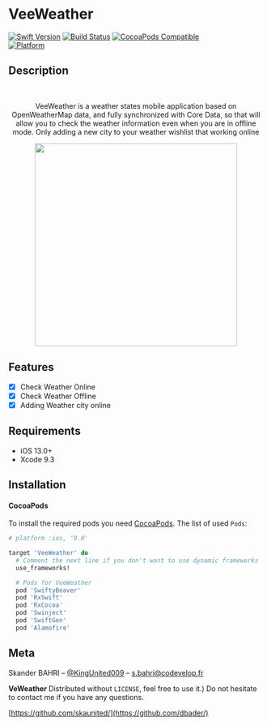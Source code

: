 # VeeWeather

[![Swift Version][swift-image]][swift-url]
[![Build Status][travis-image]][travis-url]
[![CocoaPods Compatible](https://camo.githubusercontent.com/b987db18af717333ff412fe34815e59006848bc62d910dc463893fd6c6cee217/68747470733a2f2f696d672e736869656c64732e696f2f67656d2f762f636f636f61706f6473)](https://img.shields.io/cocoapods/v/LFAlertController.svg)  
[![Platform](https://img.shields.io/cocoapods/p/LFAlertController.svg?style=flat)](http://cocoapods.org/pods/LFAlertController)

## Description
<br />
<p align="center">
  <p align="center">
  VeeWeather is a weather states mobile application based on OpenWeatherMap data, and fully synchronized with Core Data, so that will allow you to check the weather information even when you are in offline mode.
  Only adding a new city to your weather wishlist that working online   
  </p>
</p>

<p align="center">
<img src= "https://github.com/skaunited/VeeWeather/blob/main/VeeWeather/Demo/demo.gif" width="400" >
</p>

## Features

- [x] Check Weather Online
- [x] Check Weather Offline
- [x] Adding Weather city online

## Requirements

- iOS 13.0+
- Xcode 9.3

## Installation

#### CocoaPods
To install the required pods you need [CocoaPods](http://cocoapods.org/).
The list of used `Pods`:
```ruby
# platform :ios, '9.0'

target 'VeeWeather' do
  # Comment the next line if you don't want to use dynamic frameworks
  use_frameworks!

  # Pods for VeeWeather
  pod 'SwiftyBeaver'
  pod 'RxSwift'
  pod 'RxCocoa'
  pod 'Swinject'
  pod 'SwiftGen'
  pod 'Alamofire'

```

## Meta

Skander BAHRI – [@KingUnited009](https://twitter.com/KingUnited009) – s.bahri@codevelop.fr

**VeWeather** Distributed without ``LICENSE``, feel free to use it.)
Do not hesitate to contact me if you have any questions.  

[https://github.com/skaunited/](https://github.com/dbader/)

[swift-image]:https://img.shields.io/badge/swift-5.0-orange.svg
[swift-url]: https://swift.org/
[travis-image]: https://img.shields.io/travis/dbader/node-datadog-metrics/master.svg?style=flat-square
[travis-url]: https://travis-ci.org/dbader/node-datadog-metrics
